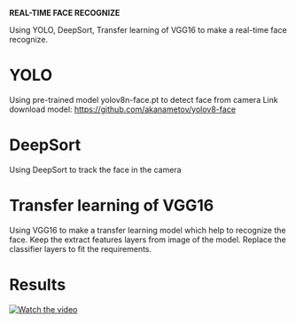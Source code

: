 **REAL-TIME FACE RECOGNIZE**

Using YOLO, DeepSort, Transfer learning of VGG16 to make a real-time face recognize.

# YOLO
Using pre-trained model yolov8n-face.pt to detect face from camera
Link download model: https://github.com/akanametov/yolov8-face

# DeepSort
Using DeepSort to track the face in the camera

# Transfer learning of VGG16
Using VGG16 to make a transfer learning model which help to recognize the face.
Keep the extract features layers from image of the model.
Replace the classifier layers to fit the requirements.

# Results 

[![Watch the video](https://img.youtube.com/vi/T-D1KVIuvjA/maxresdefault.jpg)]([https://youtu.be/T-D1KVIuvjA](https://drive.google.com/file/d/12yV0P5Ehh2N3eAY5SFE1c8Ah_AGPofUP/view?usp=drive_link))










